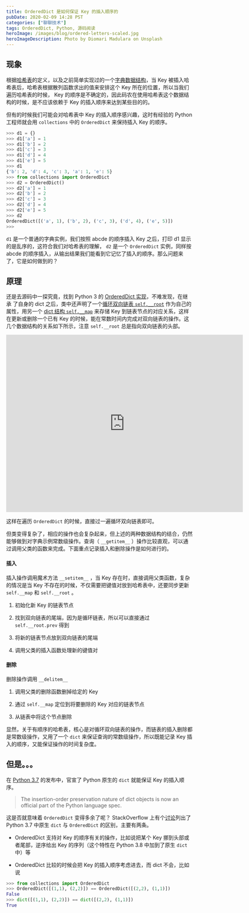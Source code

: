 ```yaml
---
title: OrderedDict 是如何保证 Key 的插入顺序的
pubDate: 2020-02-09 14:28 PST
categories: ["聊聊技术"]
tags: OrderedDict, Python, 源码阅读
heroImage: /images/blog/ordered-letters-scaled.jpg
heroImageDescription: Photo by Diomari Madulara on Unsplash
---
```


## 现象

根据[哈希表](https://zh.wikipedia.org/zh/%E5%93%88%E5%B8%8C%E8%A1%A8)的定义，以及之前简单实现过的一个[字典数据结构](https://old-panda.com/posts/my-python-dict/)，当 Key 被插入哈希表后，哈希表根据散列函数求出的值来安排这个 Key 所在的位置，所以当我们遍历哈希表的时候， Key 的顺序是不确定的，因此码农在使用哈希表这个数据结构的时候，是不应该依赖于 Key 的插入顺序来达到某些目的的。

但有的时候我们可能会对哈希表中 Key 的插入顺序感兴趣，这时有经验的 Python 工程师就会用 `collections` 中的 `OrderedDict` 来保持插入 Key 的顺序。

```python
>>> d1 = {}
>>> d1['a'] = 1
>>> d1['b'] = 2
>>> d1['c'] = 3
>>> d1['d'] = 4
>>> d1['e'] = 5
>>> d1
{'b': 2, 'd': 4, 'c': 3, 'a': 1, 'e': 5}
>>> from collections import OrderedDict
>>> d2 = OrderedDict()
>>> d2['a'] = 1
>>> d2['b'] = 2
>>> d2['c'] = 3
>>> d2['d'] = 4
>>> d2['e'] = 5
>>> d2
OrderedDict([('a', 1), ('b', 2), ('c', 3), ('d', 4), ('e', 5)])
>>>
```

`d1` 是一个普通的字典实例，我们按照 abcde 的顺序插入 Key 之后，打印 d1 显示的是乱序的，这符合我们对哈希表的理解， `d2` 是一个 `OrderedDict` 实例，同样按 abcde 的顺序插入，从输出结果我们能看到它记忆了插入的顺序。那么问题来了，它是如何做到的？

## 原理

还是去源码中一探究竟，找到 Python 3 的 [OrderedDict 实现](https://github.com/python/cpython/blob/3.8/Lib/collections/__init__.py#L81)，不难发现，在继承 了自身的 dict 之后，类中还声明了一个[循环双向链表 `self.__root`](https://github.com/python/cpython/blob/3.8/Lib/collections/__init__.py#L103-L105) 作为自己的属性，用另一个 [dict 结构 `self.__map`](https://github.com/python/cpython/blob/3.8/Lib/collections/__init__.py#L106) 来存储 Key 到链表节点的对应关系，这样在更新或删除一个已有 Key 的时候，能在常数时间内完成对双向链表的操作。这几个数据结构的关系如下所示，注意 `self.__root` 总是指向双向链表的头部。

<iframe allowfullscreen frameborder="0" style="width:640px; height:480px" src="https://www.lucidchart.com/documents/embeddedchart/7a6fa2bc-e1d1-4abd-9cae-5400fc885cbd" id="PCbwFSCvwfcu"></iframe>

这样在遍历 `OrderedDict` 的时候，直接过一遍循环双向链表即可。

但类变得复杂了，相应的操作也会复杂起来，但上述的两种数据结构的结合，仍然能够做到对字典示例常数级操作。查询（ `__getitem__` ）操作比较直观，可以通过调用父类的函数来完成。下面重点记录插入和删除操作是如何进行的。

#### 插入

插入操作调用魔术方法 `__setitem__` ，当 Key 存在时，直接调用父类函数，复杂的情况是当 Key 不存在的时候，不仅需要把键值对放到哈希表中，还要同步更新 `self.__map` 和 `self.__root` 。

1. 初始化新 Key 的链表节点

3. 找到双向链表的尾端，因为是循环链表，所以可以直接通过 `self.__root.prev` 得到

5. 将新的链表节点放到双向链表的尾端

7. 调用父类的插入函数处理新的键值对

#### 删除

删除操作调用 `__delitem__`

1. 调用父类的删除函数删掉给定的 Key

3. 通过 `self.__map` 定位到将要删除的 Key 对应的链表节点

5. 从链表中将这个节点删除

显然，关于有顺序的哈希表，核心是对循环双向链表的操作，而链表的插入删除都是常数级操作，又用了一个 `dict` 来保证查询的常数级操作，所以既能记录 Key 插入的顺序，又能保证操作的时间复杂度。

## 但是。。。

在 [Python 3.7](https://www.python.org/downloads/release/python-370/) 的发布中，官宣了 Python 原生的 `dict` 就能保证 Key 的插入顺序。

> The insertion-order preservation nature of dict objects is now an official part of the Python language spec.

这是否就意味着 `OrderedDict` 变得多余了呢？ StackOverflow 上有个[讨论](https://stackoverflow.com/a/50872567)列出了 Python 3.7 中原生 `dict` 与 `OrderedDict` 的区别，主要有两条。

- OrderedDict 支持对 Key 的顺序有关的操作，比如说把某个 Key 挪到头部或者尾部，逆序给出 Key 的序列（这个特性在 Python 3.8 中加到了原生 `dict` 中）等

- OrderedDict 比较的时候会把 Key 的插入顺序考虑进去，而 dict 不会，比如说

```python
>>> from collections import OrderedDict
>>> OrderedDict([(1,1), (2,2)]) == OrderedDict([(2,2), (1,1)])
False
>>> dict([(1,1), (2,2)]) == dict([(2,2), (1,1)])
True
```
